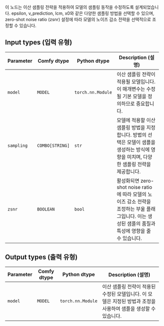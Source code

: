 
이 노드는 이산 샘플링 전략을 적용하여 모델의 샘플링 동작을 수정하도록 설계되었습니다. epsilon, v_prediction, lcm, x0와 같은 다양한 샘플링 방법을 선택할 수 있으며, zero-shot noise ratio (zsnr) 설정에 따라 모델의 노이즈 감소 전략을 선택적으로 조정할 수 있습니다.

## Input types (입력 유형)

| Parameter | Comfy dtype | Python dtype     | Description (설명) |
|-----------|--------------|-------------------|-------------|
| `model`   | `MODEL`     | `torch.nn.Module` | 이산 샘플링 전략이 적용될 모델입니다. 이 매개변수는 수정될 기본 모델을 정의하므로 중요합니다. |
| `sampling`| `COMBO[STRING]` | `str`           | 모델에 적용할 이산 샘플링 방법을 지정합니다. 방법의 선택은 모델이 샘플을 생성하는 방식에 영향을 미치며, 다양한 샘플링 전략을 제공합니다. |
| `zsnr`    | `BOOLEAN`   | `bool`           | 활성화되면 zero-shot noise ratio에 따라 모델의 노이즈 감소 전략을 조정하는 부울 플래그입니다. 이는 생성된 샘플의 품질과 특성에 영향을 줄 수 있습니다. |

## Output types (출력 유형)

| Parameter | Comfy dtype | Python dtype     | Description (설명) |
|-----------|-------------|-------------------|-------------|
| `model`   | `MODEL`     | `torch.nn.Module` | 이산 샘플링 전략이 적용된 수정된 모델입니다. 이 모델은 지정된 방법과 조정을 사용하여 샘플을 생성할 수 있습니다. |